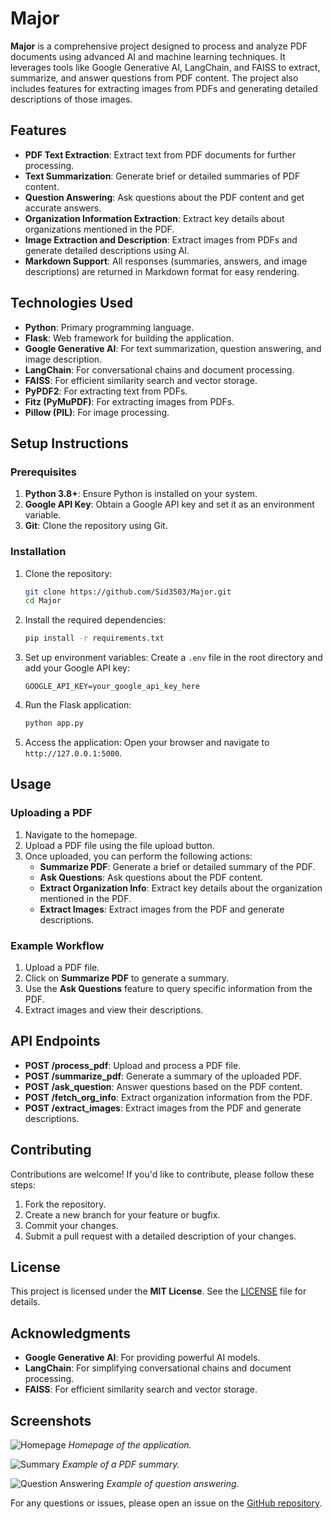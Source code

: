 # Major

**Major** is a comprehensive project designed to process and analyze PDF documents using advanced AI and machine learning techniques. It leverages tools like Google Generative AI, LangChain, and FAISS to extract, summarize, and answer questions from PDF content. The project also includes features for extracting images from PDFs and generating detailed descriptions of those images.

## Features

- **PDF Text Extraction**: Extract text from PDF documents for further processing.
- **Text Summarization**: Generate brief or detailed summaries of PDF content.
- **Question Answering**: Ask questions about the PDF content and get accurate answers.
- **Organization Information Extraction**: Extract key details about organizations mentioned in the PDF.
- **Image Extraction and Description**: Extract images from PDFs and generate detailed descriptions using AI.
- **Markdown Support**: All responses (summaries, answers, and image descriptions) are returned in Markdown format for easy rendering.

## Technologies Used

- **Python**: Primary programming language.
- **Flask**: Web framework for building the application.
- **Google Generative AI**: For text summarization, question answering, and image description.
- **LangChain**: For conversational chains and document processing.
- **FAISS**: For efficient similarity search and vector storage.
- **PyPDF2**: For extracting text from PDFs.
- **Fitz (PyMuPDF)**: For extracting images from PDFs.
- **Pillow (PIL)**: For image processing.

## Setup Instructions

### Prerequisites

1. **Python 3.8+**: Ensure Python is installed on your system.
2. **Google API Key**: Obtain a Google API key and set it as an environment variable.
3. **Git**: Clone the repository using Git.

### Installation

1. Clone the repository:
   ```bash
   git clone https://github.com/Sid3503/Major.git
   cd Major
   ```

2. Install the required dependencies:
   ```bash
   pip install -r requirements.txt
   ```

3. Set up environment variables:
   Create a `.env` file in the root directory and add your Google API key:
   ```
   GOOGLE_API_KEY=your_google_api_key_here
   ```

4. Run the Flask application:
   ```bash
   python app.py
   ```

5. Access the application:
   Open your browser and navigate to `http://127.0.0.1:5000`.

## Usage

### Uploading a PDF
1. Navigate to the homepage.
2. Upload a PDF file using the file upload button.
3. Once uploaded, you can perform the following actions:
   - **Summarize PDF**: Generate a brief or detailed summary of the PDF.
   - **Ask Questions**: Ask questions about the PDF content.
   - **Extract Organization Info**: Extract key details about the organization mentioned in the PDF.
   - **Extract Images**: Extract images from the PDF and generate descriptions.

### Example Workflow
1. Upload a PDF file.
2. Click on **Summarize PDF** to generate a summary.
3. Use the **Ask Questions** feature to query specific information from the PDF.
4. Extract images and view their descriptions.

## API Endpoints

- **POST /process_pdf**: Upload and process a PDF file.
- **POST /summarize_pdf**: Generate a summary of the uploaded PDF.
- **POST /ask_question**: Answer questions based on the PDF content.
- **POST /fetch_org_info**: Extract organization information from the PDF.
- **POST /extract_images**: Extract images from the PDF and generate descriptions.

## Contributing

Contributions are welcome! If you'd like to contribute, please follow these steps:
1. Fork the repository.
2. Create a new branch for your feature or bugfix.
3. Commit your changes.
4. Submit a pull request with a detailed description of your changes.

## License

This project is licensed under the **MIT License**. See the [LICENSE](LICENSE) file for details.

## Acknowledgments

- **Google Generative AI**: For providing powerful AI models.
- **LangChain**: For simplifying conversational chains and document processing.
- **FAISS**: For efficient similarity search and vector storage.

## Screenshots

![Homepage](screenshots/homepage.png)
*Homepage of the application.*

![Summary](screenshots/summary.png)
*Example of a PDF summary.*

![Question Answering](screenshots/question.png)
*Example of question answering.*

For any questions or issues, please open an issue on the [GitHub repository](https://github.com/Sid3503/Major).
